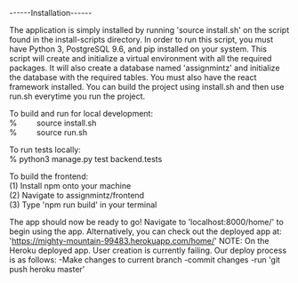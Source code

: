 ------Installation------

The application is simply installed by running 'source install.sh' on the script 
found in the install-scripts directory. In order to run this script, you must have Python 3, 
PostgreSQL 9.6, and pip installed on your system. 
This script will create and initialize a virtual environment with all the
required packages. It will also create a database named 'assignmintz' and 
initialize the database with the required tables. You must also have the react 
framework installed. You can build the project using install.sh and then use 
run.sh everytime you run the project.

To build and run for local development:  <br />
% &nbsp;&nbsp;&nbsp;&nbsp;&nbsp;&nbsp;&nbsp;&nbsp;source install.sh <br />
%	&nbsp;&nbsp;&nbsp;&nbsp;&nbsp;&nbsp;&nbsp;&nbsp;source run.sh <br />

To run tests locally:  <br />
% python3 manage.py test backend.tests <br />

To build the frontend: <br />
(1) Install npm onto your machine <br />
(2) Navigate to assignmintz/frontend <br />
(3) Type 'npm run build' in your terminal <br />

The app should now be ready to go!
Navigate to 'localhost:8000/home/' to begin using the app. 
Alternatively, you can check out the deployed app at:
'https://mighty-mountain-99483.herokuapp.com/home/'
NOTE: On the Heroku deployed app. User creation is currently failing. 
Our deploy process is as follows:
    -Make changes to current branch
    -commit changes
    -run 'git push heroku master'
